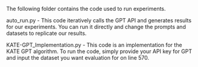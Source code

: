 The following folder contains the code used to run experiments.

auto_run.py - This code iteratively calls the GPT API and generates results for our experiments. You can run it directly and change the prompts and datasets to replicate our results.

KATE-GPT_Implementation.py - This code is an implementation for the KATE GPT algorithm. To run the code, simply provide your API key for GPT and input the dataset you want evaluation for on line 570.